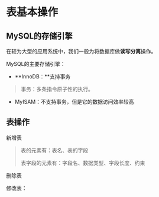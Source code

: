 # 表基本操作

## MySQL的存储引擎

在较为大型的应用系统中，我们一般为将数据库做**读写分离**操作。

MySQL的主要存储引擎：

* **InnoDB：**支持事务

> 事务：多条指令原子性的执行。

* MyISAM：不支持事务，但是它的数据访问效率较高

## 表操作

新增表

> 表的元素有：表名、表的字段
>
> 表字段的元素有：字段名、数据类型、字段长度、约束

删除表

修改表：

